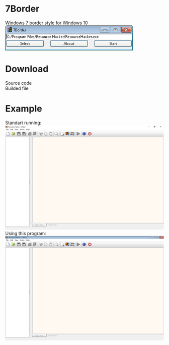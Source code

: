 # 7Border
Windows 7 border style for Windows 10 <br />
![Screenshot](https://raw.githubusercontent.com/Pixelsuft/7Border/main/screenshots/1.png)
# Download
Source code <br />
Builded file
# Example
Standart running: <br />
![Screenshot](https://raw.githubusercontent.com/Pixelsuft/7Border/main/screenshots/2.png) <br />
Using this program: <br />
![Screenshot](https://raw.githubusercontent.com/Pixelsuft/7Border/main/screenshots/3.png)
